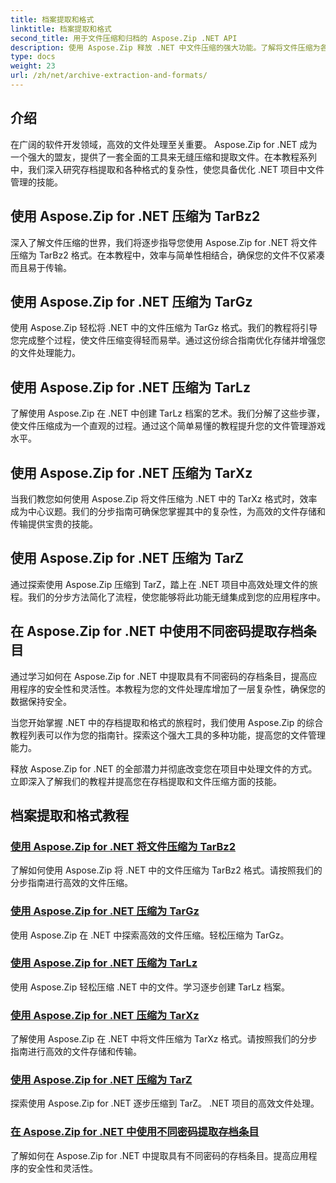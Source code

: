```yaml
---
title: 档案提取和格式
linktitle: 档案提取和格式
second_title: 用于文件压缩和归档的 Aspose.Zip .NET API
description: 使用 Aspose.Zip 释放 .NET 中文件压缩的强大功能。了解将文件压缩为各种格式（例如 TarBz2、TarGz 和 TarZ）以实现高效存储。
type: docs
weight: 23
url: /zh/net/archive-extraction-and-formats/
---
```


## 介绍

在广阔的软件开发领域，高效的文件处理至关重要。 Aspose.Zip for .NET 成为一个强大的盟友，提供了一套全面的工具来无缝压缩和提取文件。在本教程系列中，我们深入研究存档提取和各种格式的复杂性，使您具备优化 .NET 项目中文件管理的技能。

## 使用 Aspose.Zip for .NET 压缩为 TarBz2

深入了解文件压缩的世界，我们将逐步指导您使用 Aspose.Zip for .NET 将文件压缩为 TarBz2 格式。在本教程中，效率与简单性相结合，确保您的文件不仅紧凑而且易于传输。

## 使用 Aspose.Zip for .NET 压缩为 TarGz

使用 Aspose.Zip 轻松将 .NET 中的文件压缩为 TarGz 格式。我们的教程将引导您完成整个过程，使文件压缩变得轻而易举。通过这份综合指南优化存储并增强您的文件处理能力。

## 使用 Aspose.Zip for .NET 压缩为 TarLz

了解使用 Aspose.Zip 在 .NET 中创建 TarLz 档案的艺术。我们分解了这些步骤，使文件压缩成为一个直观的过程。通过这个简单易懂的教程提升您的文件管理游戏水平。

## 使用 Aspose.Zip for .NET 压缩为 TarXz

当我们教您如何使用 Aspose.Zip 将文件压缩为 .NET 中的 TarXz 格式时，效率成为中心议题。我们的分步指南可确保您掌握其中的复杂性，为高效的文件存储和传输提供宝贵的技能。

## 使用 Aspose.Zip for .NET 压缩为 TarZ

通过探索使用 Aspose.Zip 压缩到 TarZ，踏上在 .NET 项目中高效处理文件的旅程。我们的分步方法简化了流程，使您能够将此功能无缝集成到您的应用程序中。

## 在 Aspose.Zip for .NET 中使用不同密码提取存档条目

通过学习如何在 Aspose.Zip for .NET 中提取具有不同密码的存档条目，提高应用程序的安全性和灵活性。本教程为您的文件处理库增加了一层复杂性，确保您的数据保持安全。

当您开始掌握 .NET 中的存档提取和格式的旅程时，我们使用 Aspose.Zip 的综合教程列表可以作为您的指南针。探索这个强大工具的多种功能，提高您的文件管理能力。

释放 Aspose.Zip for .NET 的全部潜力并彻底改变您在项目中处理文件的方式。立即深入了解我们的教程并提高您在存档提取和文件压缩方面的技能。

## 档案提取和格式教程
### [使用 Aspose.Zip for .NET 将文件压缩为 TarBz2](./compress-to-tar-bz2/)
了解如何使用 Aspose.Zip 将 .NET 中的文件压缩为 TarBz2 格式。请按照我们的分步指南进行高效的文件压缩。
### [使用 Aspose.Zip for .NET 压缩为 TarGz](./compress-to-tar-gz/)
使用 Aspose.Zip 在 .NET 中探索高效的文件压缩。轻松压缩为 TarGz。
### [使用 Aspose.Zip for .NET 压缩为 TarLz](./compress-to-tar-lz/)
使用 Aspose.Zip 轻松压缩 .NET 中的文件。学习逐步创建 TarLz 档案。
### [使用 Aspose.Zip for .NET 压缩为 TarXz](./compress-to-tar-xz/)
了解使用 Aspose.Zip 在 .NET 中将文件压缩为 TarXz 格式。请按照我们的分步指南进行高效的文件存储和传输。
### [使用 Aspose.Zip for .NET 压缩为 TarZ](./compress-to-tar-z/)
探索使用 Aspose.Zip for .NET 逐步压缩到 TarZ。 .NET 项目的高效文件处理。
### [在 Aspose.Zip for .NET 中使用不同密码提取存档条目](./extract-archive-different-passwords/)
了解如何在 Aspose.Zip for .NET 中提取具有不同密码的存档条目。提高应用程序的安全性和灵活性。